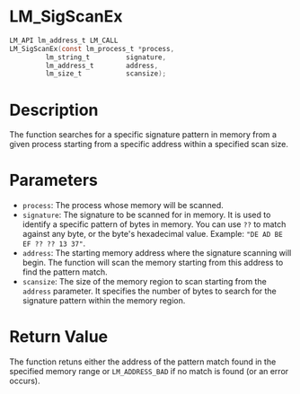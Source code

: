 # LM_SigScanEx

```c
LM_API lm_address_t LM_CALL
LM_SigScanEx(const lm_process_t *process,
	     lm_string_t         signature,
	     lm_address_t        address,
	     lm_size_t           scansize);
```

# Description
The function searches for a specific signature pattern in memory from a given process starting
from a specific address within a specified scan size.

# Parameters
 - `process`: The process whose memory will be scanned.
 - `signature`: The signature to be scanned for in memory. It is used to identify a specific
pattern of bytes in memory. You can use `??` to match against any byte, or the byte's hexadecimal
value. Example: `"DE AD BE EF ?? ?? 13 37"`.
 - `address`: The starting memory address where the signature scanning will begin. The function
will scan the memory starting from this address to find the pattern match.
 - `scansize`: The size of the memory region to scan starting from the `address` parameter. It
specifies the number of bytes to search for the signature pattern within the memory region.

# Return Value
The function retuns either the address of the pattern match found in the specified memory range
or `LM_ADDRESS_BAD` if no match is found (or an error occurs).
